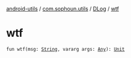 [android-utils](../../index.md) / [com.sophoun.utils](../index.md) / [DLog](index.md) / [wtf](./wtf.md)

# wtf

`fun wtf(msg: `[`String`](https://kotlinlang.org/api/latest/jvm/stdlib/kotlin/-string/index.html)`, vararg args: `[`Any`](https://kotlinlang.org/api/latest/jvm/stdlib/kotlin/-any/index.html)`): `[`Unit`](https://kotlinlang.org/api/latest/jvm/stdlib/kotlin/-unit/index.html)